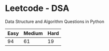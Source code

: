 # Leetcode - DSA

Data Structure and Algorithm Questions in Python

| Easy   |  Medium  | Hard |
|--------|----------|------|
|   94   |    61    |  19  |
